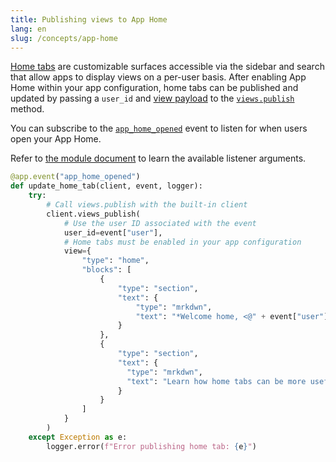 ```yaml
---
title: Publishing views to App Home
lang: en
slug: /concepts/app-home
---
```


<a href="https://api.slack.com/surfaces/tabs/using">Home tabs</a> are customizable surfaces accessible via the sidebar and search that allow apps to display views on a per-user basis. After enabling App Home within your app configuration, home tabs can be published and updated by passing a `user_id` and <a href="https://api.slack.com/reference/block-kit/views">view payload</a> to the <a href="https://api.slack.com/methods/views.publish">`views.publish`</a> method.

You can subscribe to the <a href="https://api.slack.com/events/app_home_opened">`app_home_opened`</a> event to listen for when users open your App Home.

Refer to [the module document](https://slack.dev/bolt-python/api-docs/slack_bolt/kwargs_injection/args.html) to learn the available listener arguments.
```python
@app.event("app_home_opened")
def update_home_tab(client, event, logger):
    try:
        # Call views.publish with the built-in client
        client.views_publish(
            # Use the user ID associated with the event
            user_id=event["user"],
            # Home tabs must be enabled in your app configuration
            view={
                "type": "home",
                "blocks": [
                    {
                        "type": "section",
                        "text": {
                            "type": "mrkdwn",
                            "text": "*Welcome home, <@" + event["user"] + "> :house:*"
                        }
                    },
                    {
                        "type": "section",
                        "text": {
                          "type": "mrkdwn",
                          "text": "Learn how home tabs can be more useful and interactive <https://api.slack.com/surfaces/tabs/using|*in the documentation*>."
                        }
                    }
                ]
            }
        )
    except Exception as e:
        logger.error(f"Error publishing home tab: {e}")
```